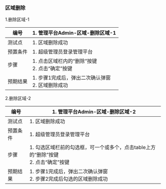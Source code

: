### 区域删除

1.删除区域-1

| 编号     | 1. 管理平台Admin-区域-删除区域-1                             |
| -------- | ------------------------------------------------------------ |
| 测试点   | 1. 区域删除成功                                            |
| 预置条件 | 1. 超级管理员登录管理平台                                          |
| 步骤     |1. 点击区域栏内的“删除”按键<br/>2. 点击“确定”按键 |
| 预期结果 | 1. 步骤1完成后，弹出二次确认弹窗<br/>2. 区域删除成功 |

2.删除区域-2

| 编号     | 1. 管理平台Admin-区域-删除区域-2                             |
| -------- | ------------------------------------------------------------ |
| 测试点   | 1. 区域删除成功                                            |
| 预置条件 | 1. 超级管理员登录管理平台                                          |
| 步骤     |1. 勾选区域栏前的勾选框，可一个或多个，点击table上方的“删除”按键<br/>2. 点击“确定”按键 |
| 预期结果 | 1. 步骤1完成后，弹出二次确认弹窗<br/>2. 步骤2完成后勾选的区域删除成功 |